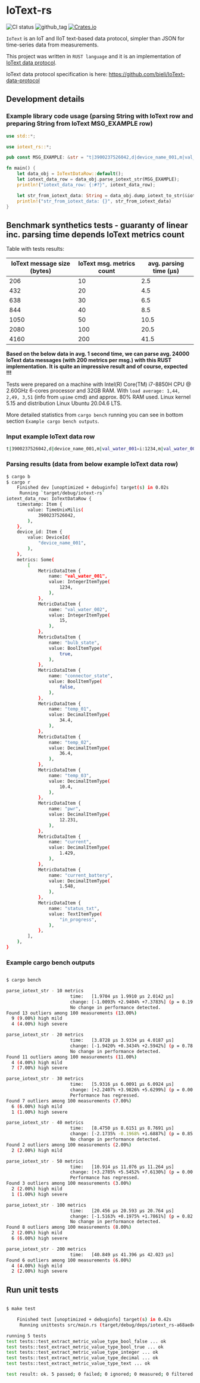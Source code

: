 # IoText-rs

![CI status](https://github.com/bieli/IoText-rs/actions/workflows/test.yaml/badge.svg)
![github_tag](https://img.shields.io/github/v/tag/bieli/IoText-rs)
[![Crates.io](https://img.shields.io/crates/v/iotext_rs.svg)](https://crates.io/crates/iotext_rs)

`IoText` is an IoT and IIoT text-based data protocol, simpler than JSON for time-series data from measurements.

This project was written in `RUST language` and it is an implementation of [IoText data protocol](https://github.com/bieli/IoText-data-protocol).

IoText data protocol specification is here: https://github.com/bieli/IoText-data-protocol


## Development details


### Example library code usage (parsing String with IoText row and preparing String from IoText MSG_EXAMPLE row)

```rust
use std::*;

use iotext_rs::*;

pub const MSG_EXAMPLE: &str = "t|3900237526042,d|device_name_001,m|val_water_001=i:1234,m|val_water_002=i:15,m|bulb_state=b:1,m|connector_state=b:0,m|temp_01=d:34.4,m|temp_02=d:36.4,m|temp_03=d:10.4,m|pwr=d:12.231,m|current=d:1.429,m|current_battery=d:1.548,m|status_txt=t:in_progress";

fn main() {
    let data_obj = IoTextDataRow::default();
    let iotext_data_row = data_obj.parse_iotext_str(MSG_EXAMPLE);
    println!("iotext_data_row: {:#?}", iotext_data_row);

    let str_from_iotext_data: String = data_obj.dump_iotext_to_str(&iotext_data_row);
    println!("str_from_iotext_data: {}", str_from_iotext_data)
}
```

## Benchmark synthetics tests - guaranty of linear inc. parsing time depends IoText metrics count

Table with tests results:

| IoText message size (bytes) | IoText msg. metrics count  | avg. parsing time (µs) |
| --- | --- | --- |
| 206 | 10 | 2.5 |
| 432 | 20 | 4.5 |
| 638 | 30 | 6.5 |
| 844 | 40 | 8.5 |
| 1050 | 50 | 10.5 |
| 2080 | 100 | 20.5 |
| 4160 | 200 | 41.5 |

**Based on the below data in avg. 1 second time, we can parse avg. 24000 IoText data messages (with 200 metrics per msg.) with this RUST implementation.**
**It is quite an impressive result and of course, expected !!!**

Tests were prepared on a machine with Intel(R) Core(TM) i7-8850H CPU @ 2.60GHz 6-cores processor and 32GB RAM. With `load average: 1,44, 2,49, 3,51` (info from `upime` cmd) and approx. 80% RAM used. Linux kernel 5.15 and distribution Linux Ubuntu 20.04.6 LTS.

More detailed statistics from `cargo bench` running you can see in bottom section `Example cargo bench outputs`.

### Input example IoText data row
```bash
t|3900237526042,d|device_name_001,m|val_water_001=i:1234,m|val_water_002=i:15,m|bulb_state=b:1,m|connector_state=b:0,m|temp_01=d:34.4,m|temp_02=d:36.4,m|temp_03=d:10.4,m|pwr=d:12.231,m|current=d:1.429,m|current_battery=d:1.548,m|status_txt=t:in_progress
```

### Parsing results (data from below example IoText data row)
```bash
$ cargo b
$ cargo r
    Finished dev [unoptimized + debuginfo] target(s) in 0.02s
     Running `target/debug/iotext-rs`
iotext_data_row: IoTextDataRow {
    timestamp: Item {
        value: TimeUnixMilis(
            3900237526042,
        ),
    },
    device_id: Item {
        value: DeviceId(
            "device_name_001",
        ),
    },
    metrics: Some(
        [
            MetricDataItem {
                name: "val_water_001",
                value: IntegerItemType(
                    1234,
                ),
            },
            MetricDataItem {
                name: "val_water_002",
                value: IntegerItemType(
                    15,
                ),
            },
            MetricDataItem {
                name: "bulb_state",
                value: BoolItemType(
                    true,
                ),
            },
            MetricDataItem {
                name: "connector_state",
                value: BoolItemType(
                    false,
                ),
            },
            MetricDataItem {
                name: "temp_01",
                value: DecimalItemType(
                    34.4,
                ),
            },
            MetricDataItem {
                name: "temp_02",
                value: DecimalItemType(
                    36.4,
                ),
            },
            MetricDataItem {
                name: "temp_03",
                value: DecimalItemType(
                    10.4,
                ),
            },
            MetricDataItem {
                name: "pwr",
                value: DecimalItemType(
                    12.231,
                ),
            },
            MetricDataItem {
                name: "current",
                value: DecimalItemType(
                    1.429,
                ),
            },
            MetricDataItem {
                name: "current_battery",
                value: DecimalItemType(
                    1.548,
                ),
            },
            MetricDataItem {
                name: "status_txt",
                value: TextItemType(
                    "in_progress",
                ),
            },
        ],
    ),
}
```

### Example cargo bench outputs
```bash

$ cargo bench

parse_iotext_str - 10 metrics                                                                             
                        time:   [1.9704 µs 1.9910 µs 2.0142 µs]
                        change: [-1.0093% +2.9404% +7.3783%] (p = 0.19 > 0.05)
                        No change in performance detected.
Found 13 outliers among 100 measurements (13.00%)
  9 (9.00%) high mild
  4 (4.00%) high severe

parse_iotext_str - 20 metrics                                                                             
                        time:   [3.8728 µs 3.9334 µs 4.0187 µs]
                        change: [-1.9420% +0.3434% +2.5942%] (p = 0.78 > 0.05)
                        No change in performance detected.
Found 11 outliers among 100 measurements (11.00%)
  4 (4.00%) high mild
  7 (7.00%) high severe

parse_iotext_str - 30 metrics                                                                             
                        time:   [5.9316 µs 6.0091 µs 6.0924 µs]
                        change: [+2.2407% +3.9826% +5.6299%] (p = 0.00 < 0.05)
                        Performance has regressed.
Found 7 outliers among 100 measurements (7.00%)
  6 (6.00%) high mild
  1 (1.00%) high severe

parse_iotext_str - 40 metrics                                                                             
                        time:   [8.4750 µs 8.6151 µs 8.7691 µs]
                        change: [-2.1735% -0.1968% +1.6887%] (p = 0.85 > 0.05)
                        No change in performance detected.
Found 2 outliers among 100 measurements (2.00%)
  2 (2.00%) high mild

parse_iotext_str - 50 metrics                                                                             
                        time:   [10.914 µs 11.076 µs 11.264 µs]
                        change: [+3.2785% +5.5452% +7.6130%] (p = 0.00 < 0.05)
                        Performance has regressed.
Found 3 outliers among 100 measurements (3.00%)
  2 (2.00%) high mild
  1 (1.00%) high severe

parse_iotext_str - 100 metrics                                                                             
                        time:   [20.456 µs 20.593 µs 20.764 µs]
                        change: [-1.5163% +0.1975% +1.7861%] (p = 0.82 > 0.05)
                        No change in performance detected.
Found 8 outliers among 100 measurements (8.00%)
  2 (2.00%) high mild
  6 (6.00%) high severe

parse_iotext_str - 200 metrics                                                                             
                        time:   [40.849 µs 41.396 µs 42.023 µs]
Found 6 outliers among 100 measurements (6.00%)
  4 (4.00%) high mild
  2 (2.00%) high severe
```


## Run unit tests

```bash

$ make test

    Finished test [unoptimized + debuginfo] target(s) in 0.42s
     Running unittests src/main.rs (target/debug/deps/iotext_rs-a68ae8edfd0a7e63)

running 5 tests
test tests::test_extract_metric_value_type_bool_false ... ok
test tests::test_extract_metric_value_type_bool_true ... ok
test tests::test_extract_metric_value_type_integer ... ok
test tests::test_extract_metric_value_type_decimal ... ok
test tests::test_extract_metric_value_type_text ... ok

test result: ok. 5 passed; 0 failed; 0 ignored; 0 measured; 0 filtered out; finished in 0.00s
```

